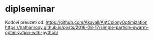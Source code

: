 # diplseminar

Kodovi preuzeti od:
https://github.com/Akavall/AntColonyOptimization
https://nathanrooy.github.io/posts/2016-08-17/simple-particle-swarm-optimization-with-python/

